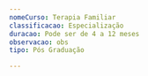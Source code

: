 ```yaml
---
nomeCurso: Terapia Familiar
classificacao: Especialização
duracao: Pode ser de 4 a 12 meses
observacao: obs
tipo: Pós Graduação

---
```



